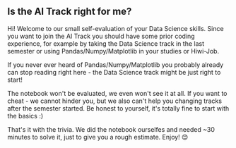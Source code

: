 ## Is the AI Track right for me?

Hi! Welcome to our small self-evaluation of your Data Science skills. Since you want to join the AI Track you should have some prior coding experience, for example by taking the Data Science track in the last semester or using Pandas/Numpy/Matplotlib in your studies or Hiwi-Job.

If you never ever heard of Pandas/Numpy/Matplotlib you probably already can stop reading right here - the Data Science track might be just right to start! 

The notebook won't be evaluated, we even won't see it at all. If you want to cheat - we cannot hinder you, but we also can't help you changing tracks after the semester started. Be honest to yourself, it's totally fine to start with the basics :) 

That's it with the trivia. We did the notebook ourselfes and needed ~30 minutes to solve it, just to give you a rough estimate. Enjoy! 😊